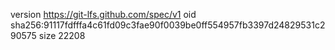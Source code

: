 version https://git-lfs.github.com/spec/v1
oid sha256:91117fdfffa4c61fd09c3fae90f0039be0ff554957fb3397d24829531c290575
size 22208
